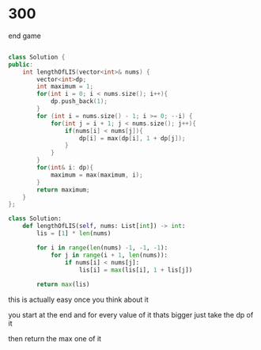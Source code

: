 # 300 

end game

```c++

class Solution {
public:
    int lengthOfLIS(vector<int>& nums) {
        vector<int>dp;
        int maximum = 1;
        for(int i = 0; i < nums.size(); i++){
            dp.push_back(1);
        }
        for (int i = nums.size() - 1; i >= 0; --i) {
            for(int j = i + 1; j < nums.size(); j++){
                if(nums[i] < nums[j]){
                    dp[i] = max(dp[i], 1 + dp[j]);
                }
            }
        }   
        for(int& i: dp){
            maximum = max(maximum, i);
        }
        return maximum;
    }
};

```


```py
class Solution:
    def lengthOfLIS(self, nums: List[int]) -> int:
        lis = [1] * len(nums)

        for i in range(len(nums) -1, -1, -1):
            for j in range(i + 1, len(nums)):
                if nums[i] < nums[j]:
                    lis[i] = max(lis[i], 1 + lis[j])
        
        return max(lis)
```

this is actually easy once you think about it

you start at the end and for every value of it thats bigger just take the dp of it 

then return the max one of it